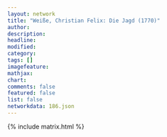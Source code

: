 ```yaml
---
layout: network
title: "Weiße, Christian Felix: Die Jagd (1770)"
author:
description:
headline:
modified:
category:
tags: []
imagefeature: 
mathjax: 
chart: 
comments: false
featured: false
list: false
networkdata: 186.json
---
```

{% include matrix.html %}
